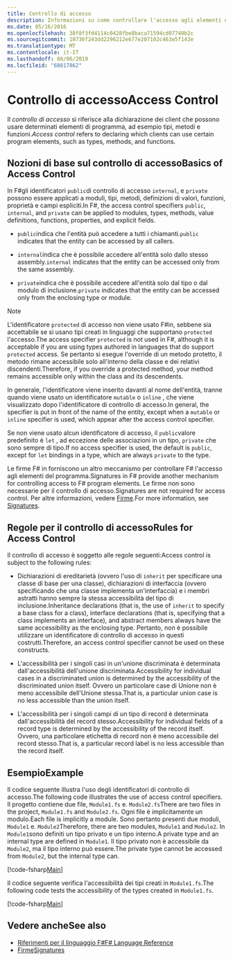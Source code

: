 ```yaml
---
title: Controllo di accesso
description: Informazioni su come controllare l'accesso agli elementi di programmazione, ad esempio tipi, metodi e funzioni, nel F# linguaggio di programmazione.
ms.date: 05/16/2016
ms.openlocfilehash: 38f8f3fd4114c0428fbe8baca71594cd07740b2c
ms.sourcegitcommit: 10736f243dd2296212e677e207102c463e5f143e
ms.translationtype: MT
ms.contentlocale: it-IT
ms.lasthandoff: 08/06/2019
ms.locfileid: "68817862"
---
```

# <a name="access-control"></a><span data-ttu-id="ec340-103">Controllo di accesso</span><span class="sxs-lookup"><span data-stu-id="ec340-103">Access Control</span></span>

<span data-ttu-id="ec340-104">Il *controllo di accesso* si riferisce alla dichiarazione dei client che possono usare determinati elementi di programma, ad esempio tipi, metodi e funzioni.</span><span class="sxs-lookup"><span data-stu-id="ec340-104">*Access control* refers to declaring which clients can use certain program elements, such as types, methods, and functions.</span></span>

## <a name="basics-of-access-control"></a><span data-ttu-id="ec340-105">Nozioni di base sul controllo di accesso</span><span class="sxs-lookup"><span data-stu-id="ec340-105">Basics of Access Control</span></span>

<span data-ttu-id="ec340-106">In F#gli identificatori `public`di controllo di accesso `internal`, e `private` possono essere applicati a moduli, tipi, metodi, definizioni di valori, funzioni, proprietà e campi espliciti.</span><span class="sxs-lookup"><span data-stu-id="ec340-106">In F#, the access control specifiers `public`, `internal`, and `private` can be applied to modules, types, methods, value definitions, functions, properties, and explicit fields.</span></span>

- <span data-ttu-id="ec340-107">`public`indica che l'entità può accedere a tutti i chiamanti.</span><span class="sxs-lookup"><span data-stu-id="ec340-107">`public` indicates that the entity can be accessed by all callers.</span></span>

- <span data-ttu-id="ec340-108">`internal`indica che è possibile accedere all'entità solo dallo stesso assembly.</span><span class="sxs-lookup"><span data-stu-id="ec340-108">`internal` indicates that the entity can be accessed only from the same assembly.</span></span>

- <span data-ttu-id="ec340-109">`private`indica che è possibile accedere all'entità solo dal tipo o dal modulo di inclusione.</span><span class="sxs-lookup"><span data-stu-id="ec340-109">`private` indicates that the entity can be accessed only from the enclosing type or module.</span></span>

> [!NOTE]
> <span data-ttu-id="ec340-110">L'identificatore `protected` di accesso non viene usato F#in, sebbene sia accettabile se si usano tipi creati in linguaggi che supportano `protected` l'accesso.</span><span class="sxs-lookup"><span data-stu-id="ec340-110">The access specifier `protected` is not used in F#, although it is acceptable if you are using types authored in languages that do support `protected` access.</span></span> <span data-ttu-id="ec340-111">Se pertanto si esegue l'override di un metodo protetto, il metodo rimane accessibile solo all'interno della classe e dei relativi discendenti.</span><span class="sxs-lookup"><span data-stu-id="ec340-111">Therefore, if you override a protected method, your method remains accessible only within the class and its descendents.</span></span>

<span data-ttu-id="ec340-112">In generale, l'identificatore viene inserito davanti al nome dell'entità, tranne quando viene usato un identificatore `mutable` o `inline` , che viene visualizzato dopo l'identificatore di controllo di accesso.</span><span class="sxs-lookup"><span data-stu-id="ec340-112">In general, the specifier is put in front of the name of the entity, except when a `mutable` or `inline` specifier is used, which appear after the access control specifier.</span></span>

<span data-ttu-id="ec340-113">Se non viene usato alcun identificatore di accesso, il `public`valore predefinito è `let` , ad eccezione delle associazioni in un tipo, `private` che sono sempre di tipo.</span><span class="sxs-lookup"><span data-stu-id="ec340-113">If no access specifier is used, the default is `public`, except for `let` bindings in a type, which are always `private` to the type.</span></span>

<span data-ttu-id="ec340-114">Le firme F# in forniscono un altro meccanismo per controllare F# l'accesso agli elementi del programma.</span><span class="sxs-lookup"><span data-stu-id="ec340-114">Signatures in F# provide another mechanism for controlling access to F# program elements.</span></span> <span data-ttu-id="ec340-115">Le firme non sono necessarie per il controllo di accesso.</span><span class="sxs-lookup"><span data-stu-id="ec340-115">Signatures are not required for access control.</span></span> <span data-ttu-id="ec340-116">Per altre informazioni, vedere [Firme](signatures.md).</span><span class="sxs-lookup"><span data-stu-id="ec340-116">For more information, see [Signatures](signatures.md).</span></span>

## <a name="rules-for-access-control"></a><span data-ttu-id="ec340-117">Regole per il controllo di accesso</span><span class="sxs-lookup"><span data-stu-id="ec340-117">Rules for Access Control</span></span>

<span data-ttu-id="ec340-118">Il controllo di accesso è soggetto alle regole seguenti:</span><span class="sxs-lookup"><span data-stu-id="ec340-118">Access control is subject to the following rules:</span></span>

- <span data-ttu-id="ec340-119">Dichiarazioni di ereditarietà (ovvero l'uso di `inherit` per specificare una classe di base per una classe), dichiarazioni di interfaccia (ovvero specificando che una classe implementa un'interfaccia) e i membri astratti hanno sempre la stessa accessibilità del tipo di inclusione.</span><span class="sxs-lookup"><span data-stu-id="ec340-119">Inheritance declarations (that is, the use of `inherit` to specify a base class for a class), interface declarations (that is, specifying that a class implements an interface), and abstract members always have the same accessibility as the enclosing type.</span></span> <span data-ttu-id="ec340-120">Pertanto, non è possibile utilizzare un identificatore di controllo di accesso in questi costrutti.</span><span class="sxs-lookup"><span data-stu-id="ec340-120">Therefore, an access control specifier cannot be used on these constructs.</span></span>

- <span data-ttu-id="ec340-121">L'accessibilità per i singoli casi in un'unione discriminata è determinata dall'accessibilità dell'unione discriminata.</span><span class="sxs-lookup"><span data-stu-id="ec340-121">Accessibility for individual cases in a discriminated union is determined by the accessibility of the discriminated union itself.</span></span> <span data-ttu-id="ec340-122">Ovvero un particolare case di Unione non è meno accessibile dell'Unione stessa.</span><span class="sxs-lookup"><span data-stu-id="ec340-122">That is, a particular union case is no less accessible than the union itself.</span></span>

- <span data-ttu-id="ec340-123">L'accessibilità per i singoli campi di un tipo di record è determinata dall'accessibilità del record stesso.</span><span class="sxs-lookup"><span data-stu-id="ec340-123">Accessibility for individual fields of a record type is determined by the accessibility of the record itself.</span></span> <span data-ttu-id="ec340-124">Ovvero, una particolare etichetta di record non è meno accessibile del record stesso.</span><span class="sxs-lookup"><span data-stu-id="ec340-124">That is, a particular record label is no less accessible than the record itself.</span></span>

## <a name="example"></a><span data-ttu-id="ec340-125">Esempio</span><span class="sxs-lookup"><span data-stu-id="ec340-125">Example</span></span>

<span data-ttu-id="ec340-126">Il codice seguente illustra l'uso degli identificatori di controllo di accesso.</span><span class="sxs-lookup"><span data-stu-id="ec340-126">The following code illustrates the use of access control specifiers.</span></span> <span data-ttu-id="ec340-127">Il progetto contiene due file, `Module1.fs` e. `Module2.fs`</span><span class="sxs-lookup"><span data-stu-id="ec340-127">There are two files in the project, `Module1.fs` and `Module2.fs`.</span></span> <span data-ttu-id="ec340-128">Ogni file è implicitamente un modulo.</span><span class="sxs-lookup"><span data-stu-id="ec340-128">Each file is implicitly a module.</span></span> <span data-ttu-id="ec340-129">Sono pertanto presenti due moduli, `Module1` e. `Module2`</span><span class="sxs-lookup"><span data-stu-id="ec340-129">Therefore, there are two modules, `Module1` and `Module2`.</span></span> <span data-ttu-id="ec340-130">In `Module1`sono definiti un tipo privato e un tipo interno.</span><span class="sxs-lookup"><span data-stu-id="ec340-130">A private type and an internal type are defined in `Module1`.</span></span> <span data-ttu-id="ec340-131">Il tipo privato non è accessibile da `Module2`, ma il tipo interno può essere.</span><span class="sxs-lookup"><span data-stu-id="ec340-131">The private type cannot be accessed from `Module2`, but the internal type can.</span></span>

[!code-fsharp[Main](~/samples/snippets/fsharp/access-control/snippet1.fs)]

<span data-ttu-id="ec340-132">Il codice seguente verifica l'accessibilità dei tipi creati in `Module1.fs`.</span><span class="sxs-lookup"><span data-stu-id="ec340-132">The following code tests the accessibility of the types created in `Module1.fs`.</span></span>

[!code-fsharp[Main](~/samples/snippets/fsharp/access-control/snippet2.fs)]

## <a name="see-also"></a><span data-ttu-id="ec340-133">Vedere anche</span><span class="sxs-lookup"><span data-stu-id="ec340-133">See also</span></span>

- [<span data-ttu-id="ec340-134">Riferimenti per il linguaggio F#</span><span class="sxs-lookup"><span data-stu-id="ec340-134">F# Language Reference</span></span>](index.md)
- [<span data-ttu-id="ec340-135">Firme</span><span class="sxs-lookup"><span data-stu-id="ec340-135">Signatures</span></span>](signatures.md)
